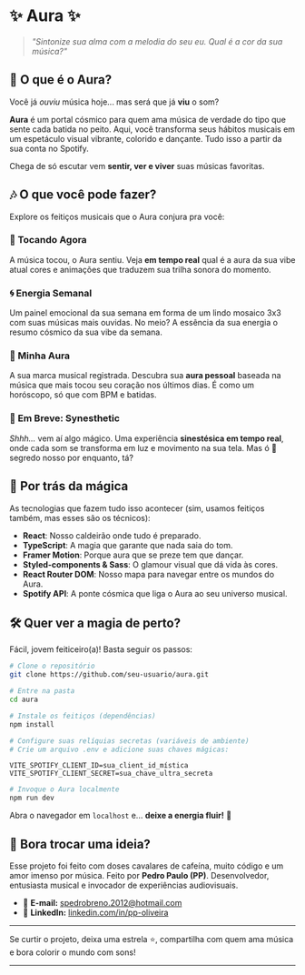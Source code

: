 # ✨ Aura ✨

> *"Sintonize sua alma com a melodia do seu eu. Qual é a cor da sua música?"*

## 🔮 O que é o Aura?

Você já *ouviu* música hoje... mas será que já **viu** o som?

**Aura** é um portal cósmico para quem ama música de verdade do tipo que sente cada batida no peito. Aqui, você transforma seus hábitos musicais em um espetáculo visual vibrante, colorido e dançante. Tudo isso a partir da sua conta no Spotify.

Chega de só escutar vem **sentir, ver e viver** suas músicas favoritas.

## 🎶 O que você pode fazer?

Explore os feitiços musicais que o Aura conjura pra você:

### 🌈 Tocando Agora

A música tocou, o Aura sentiu. Veja **em tempo real** qual é a aura da sua vibe atual cores e animações que traduzem sua trilha sonora do momento.

### 🌀 Energia Semanal

Um painel emocional da sua semana em forma de um lindo mosaico 3x3 com suas músicas mais ouvidas. No meio? A essência da sua energia o resumo cósmico da sua vibe da semana.

### 💖 Minha Aura

A sua marca musical registrada. Descubra sua **aura pessoal** baseada na música que mais tocou seu coração nos últimos dias. É como um horóscopo, só que com BPM e batidas.

### 🤫 Em Breve: Synesthetic

*Shhh...* vem aí algo mágico. Uma experiência **sinestésica em tempo real**, onde cada som se transforma em luz e movimento na sua tela. Mas ó 🤫 segredo nosso por enquanto, tá?

## 🚀 Por trás da mágica

As tecnologias que fazem tudo isso acontecer (sim, usamos feitiços também, mas esses são os técnicos):

* **React**: Nosso caldeirão onde tudo é preparado.
* **TypeScript**: A magia que garante que nada saia do tom.
* **Framer Motion**: Porque aura que se preze tem que dançar.
* **Styled-components & Sass**: O glamour visual que dá vida às cores.
* **React Router DOM**: Nosso mapa para navegar entre os mundos do Aura.
* **Spotify API**: A ponte cósmica que liga o Aura ao seu universo musical.

## 🛠️ Quer ver a magia de perto?

Fácil, jovem feiticeiro(a)! Basta seguir os passos:

```bash
# Clone o repositório
git clone https://github.com/seu-usuario/aura.git

# Entre na pasta
cd aura

# Instale os feitiços (dependências)
npm install

# Configure suas relíquias secretas (variáveis de ambiente)
# Crie um arquivo .env e adicione suas chaves mágicas:
```

```env
VITE_SPOTIFY_CLIENT_ID=sua_client_id_mística
VITE_SPOTIFY_CLIENT_SECRET=sua_chave_ultra_secreta
```

```bash
# Invoque o Aura localmente
npm run dev
```

Abra o navegador em `localhost` e... **deixe a energia fluir!** 🌠

## 💌 Bora trocar uma ideia?

Esse projeto foi feito com doses cavalares de cafeína, muito código e um amor imenso por música.
Feito por **Pedro Paulo (PP)**. Desenvolvedor, entusiasta musical e invocador de experiências audiovisuais.

* 📧 **E-mail:** [spedrobreno.2012@hotmail.com](mailto:spedrobreno.2012@hotmail.com)
* 💼 **LinkedIn:** [linkedin.com/in/pp-oliveira](https://www.linkedin.com/in/pp-oliveira/)

---

Se curtir o projeto, deixa uma estrela ⭐, compartilha com quem ama música e bora colorir o mundo com sons!

---
